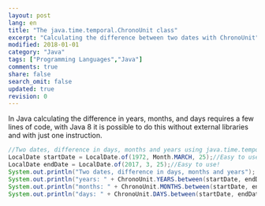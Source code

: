 ```yaml
---
layout: post
lang: en
title: "The java.time.temporal.ChronoUnit class"
excerpt: "Calculating the difference between two dates with ChronoUnit"
modified: 2018-01-01
category: "Java"
tags: ["Programming Languages","Java"]
comments: true
share: false
search_omit: false
updated: true
revision: 0
---
```


In Java calculating the difference in years, months, and days requires a few lines of code, with Java 8 it is possible to do this without external libraries and with just one instruction.

```java
//Two dates, difference in days, months and years using java.time.temporal.ChronoUnit and java.time.LocalDate
LocalDate startDate = LocalDate.of(1972, Month.MARCH, 25);//Easy to use!!
LocalDate endDate = LocalDate.of(2017, 3, 25);//Easy to use! 
System.out.println("Two dates, difference in days, months and years");
System.out.println("years: " + ChronoUnit.YEARS.between(startDate, endDate));
System.out.println("months: " + ChronoUnit.MONTHS.between(startDate, endDate));
System.out.println("days: " + ChronoUnit.DAYS.between(startDate, endDate));
```     
   